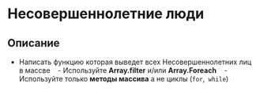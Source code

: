 # Несовершеннолетние люди

## Описание
- Написать функцию которая выведет всех Несовершеннолетних лиц в массве
   - Используйте **Array.filter** и/или **Array.Foreach**
   - Используйте только **методы массива** а не циклы (`for`,` while`)

